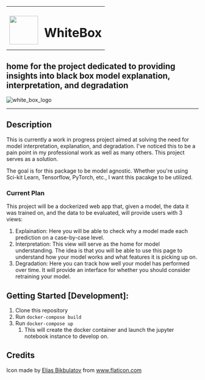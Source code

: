 

<table>
    <tr>
        <th><img src="https://raw.githubusercontent.com/zbloss/whitebox/master/img/box.png" style='width:75px; padding-top: 10px'></th>
        <th><h1>WhiteBox</h1></th>
    </tr>
</table>

<h2>home for the project dedicated to providing insights into black box model explanation, interpretation, and degradation</h2>

![white_box_logo](https://raw.githubusercontent.com/zbloss/whitebox/master/img/box.png "White Box Logo")

<hr>

## Description
This is currently a work in progress project aimed at solving the need for model interpretation, explanation, and degradation.
I've noticed this to be a pain point in my professional work as well as many others. This project serves as a solution.

The goal is for this package to be model agnostic. Whether you're using Sci-kit Learn, Tensorflow, PyTorch, etc., I want
this pacakge to be utilized. 

### Current Plan
This project will be a dockerized web app that, given a model, the data it was trained on, and the data to be evaluated,
will provide users with 3 views:
1. Explaination: Here you will be able to check why a model made each prediction on a case-by-case level.
2. Interpretation: This view will serve as the home for model understanding. The idea is that you will be able to use this page
to understand how your model works and what features it is picking up on.
3. Degradation: Here you can track how well your model has performed over time. It will provide an interface for whether
you should consider retraining your model.

## Getting Started [Development]:
1. Clone this repository
2. Run `docker-compose build`
3. Run `docker-compose up`
   1. This will create the docker container and launch the jupyter notebook instance to develop on.


## Credits
Icon made by [Elias Bikbulatov]("https://www.flaticon.com/authors/elias-bikbulatov") from www.flaticon.com
